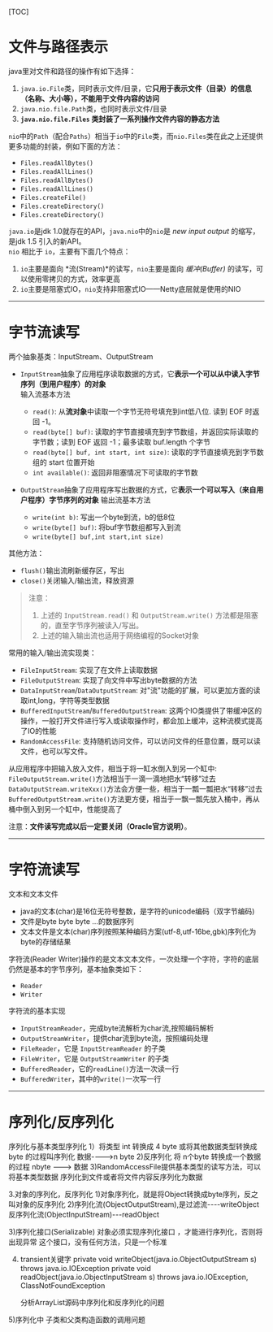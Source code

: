 [TOC]

# 文件与路径表示
java里对文件和路径的操作有如下选择：
1. `java.io.File`类，同时表示文件/目录，它**只用于表示文件（目录）的信息（名称、大小等），不能用于文件内容的访问**
2. `java.nio.file.Path`类，也同时表示文件/目录
3. **`java.nio.file.Files` 类封装了一系列操作文件内容的静态方法**

`nio`中的`Path`（配合`Paths`）相当于`io`中的`File`类，而`nio.Files`类在此之上还提供更多功能的封装，例如下面的方法：
+ `Files.readAllBytes()`
+ `Files.readAllLines()`
+ `Files.readAllBytes()` 
+ `Files.readAllLines()` 
+ `Files.createFile()` 
+ `Files.createDirectory()` 
+ `Files.createDirectory()`

`java.io`是jdk 1.0就存在的API，`java.nio`中的`nio`是 *new input output* 的缩写，是jdk 1.5 引入的新API。   
`nio` 相比于 `io`，主要有下面几个特点：
1. `io`主要是面向 *流(Stream)*的读写，`nio`主要是面向 *缓冲(Buffer)* 的读写，可以使用零拷贝的方式，效率更高
2. `io`主要是阻塞式IO，`nio`支持非阻塞式IO——Netty底层就是使用的NIO

-----------------------------------------

# 字节流读写

两个抽象基类：InputStream、OutputStream
+ `InputStream`抽象了应用程序读取数据的方式，它**表示一个可以从中读入字节序列（到用户程序）的对象**   
  输入流基本方法
  + `read()`: 从**流对象**中读取一个字节无符号填充到int低八位. 读到 EOF 时返回 -1。
  + `read(byte[] buf)`: 读取的字节直接填充到字节数组，并返回实际读取的字节数；读到 EOF 返回 -1；最多读取 buf.length 个字节
  + `read(byte[] buf, int start, int size)`: 读取的字节直接填充到字节数组的 start 位置开始
  + `int available()`: 返回非阻塞情况下可读取的字节数

+ `OutputStream`抽象了应用程序写出数据的方式，它**表示一个可以写入（来自用户程序）字节序列的对象**
  输出流基本方法
  + `write(int b)`: 写出一个byte到流，b的低8位
  + `write(byte[] buf)`: 将buf字节数组都写入到流
  + `write(byte[] buf,int start,int size)`

其他方法：
+ `flush()`输出流刷新缓存区，写出
+ `close()`关闭输入/输出流，释放资源

> 注意：
> 1. 上述的 `InputStream.read()` 和 `OutputStream.write()` 方法都是阻塞的，直至字节序列被读入/写出。
> 2. 上述的输入输出流也适用于网络编程的Socket对象

常用的输入/输出流实现类：
+ `FileInputStream`: 实现了在文件上读取数据
+ `FileOutputStream`: 实现了向文件中写出byte数据的方法
+ `DataInputStream`/`DataOutputStream`: 对"流"功能的扩展，可以更加方面的读取int,long，字符等类型数据
+ `BufferedInputStream`/`BufferedOutputStream`: 这两个IO类提供了带缓冲区的操作，一般打开文件进行写入或读取操作时，都会加上缓冲，这种流模式提高了IO的性能
+ `RandomAccessFile`: 支持随机访问文件，可以访问文件的任意位置，既可以读文件，也可以写文件。

从应用程序中把输入放入文件，相当于将一缸水倒入到另一个缸中:
`FileOutputStream.write()`方法相当于一滴一滴地把水“转移”过去
`DataOutputStream.writeXxx()`方法会方便一些，相当于一瓢一瓢把水“转移”过去
`BufferedOutputStream.write()`方法更方便，相当于一飘一瓢先放入桶中，再从桶中倒入到另一个缸中，性能提高了

注意：**文件读写完成以后一定要关闭（Oracle官方说明）**。

-----------------------------------------

# 字符流读写
文本和文本文件   
+ java的文本(char)是16位无符号整数，是字符的unicode编码（双字节编码)
+ 文件是byte byte byte ...的数据序列 
+ 文本文件是文本(char)序列按照某种编码方案(utf-8,utf-16be,gbk)序列化为byte的存储结果

字符流(Reader Writer)操作的是文本文本文件，一次处理一个字符，字符的底层仍然是基本的字节序列，基本抽象类如下：
+ `Reader`
+ `Writer`

字符流的基本实现
+ `InputStreamReader`，完成byte流解析为char流,按照编码解析
+ `OutputStreamWriter`，提供char流到byte流，按照编码处理
+ `FileReader`，它是 `InputStreamReader` 的子类
+ `FileWriter`，它是 `OutputStreamWriter` 的子类
+ `BufferedReader`，它的`readLine()`方法一次读一行
+ `BufferedWriter`，其中的`write()`一次写一行

-----------------------------------------

# 序列化/反序列化

序列化与基本类型序列化
1）将类型 int 转换成 4 byte 或将其他数据类型转换成 byte 的过程叫序列化
数据---->n byte
2)反序列化
将 n个byte 转换成一个数据的过程
nbyte ---> 数据
3)RandomAccessFile提供基本类型的读写方法，可以将基本类型数据
序列化到文件或者将文件内容反序列化为数据

3.对象的序列化，反序列化
1)对象序列化，就是将Object转换成byte序列，反之叫对象的反序列化
2)序列化流(ObjectOutputStream),是过滤流----writeObject
反序列化流(ObjectInputStream)---readObject

3)序列化接口(Serializable)
对象必须实现序列化接口 ，才能进行序列化，否则将出现异常
这个接口，没有任何方法，只是一个标准

4) transient关键字
   private void writeObject(java.io.ObjectOutputStream s)
   throws java.io.IOException
   private void readObject(java.io.ObjectInputStream s)
   throws java.io.IOException, ClassNotFoundException

   分析ArrayList源码中序列化和反序列化的问题

5)序列化中 子类和父类构造函数的调用问题

